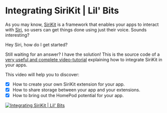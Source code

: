 # Integrating SiriKit | Lil' Bits

As you may know, [SiriKit](https://developer.apple.com/sirikit) is a framework that enables your apps to interact with [Siri](https://www.apple.com/es/ios/siri), so users can get things done using just their voice. Sounds interesting?

Hey Siri, how do I get started?

Still waiting for an answer? I have the solution! This is the source code of a [very useful and complete video-tutorial](http://www.youtube.com/watch?v=eg9XLYk_Wik) explaining how to integrate SiriKit in your apps.

This video will help you to discover:

- [x] How to create your own SiriKit extension for your app.
- [x] How to share storage between your app and your extensions.
- [x] How to bring out the HomePod potential for your app.

[![Integrating SiriKit | Lil' Bits](http://img.youtube.com/vi/eg9XLYk_Wik/0.jpg)](http://www.youtube.com/watch?v=eg9XLYk_Wik)

